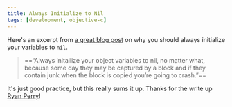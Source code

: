 ```yaml
---
title: Always Initialize to Nil
tags: [development, objective-c]
---
```


Here's an excerpt from [a great blog post](http://ryfar.com/post/12591151308/initialize) on why you should always initialize your variables to `nil`.

> ==“Always initailize your object variables to nil, no matter what, because some day they may be captured by a block and if they contain junk when the block is copied you’re going to crash.”==

It's just good practice, but this really sums it up. Thanks for the write up [Ryan Perry](http://twitter.com/ryfar)!
